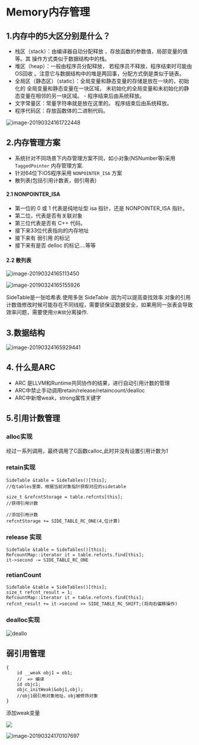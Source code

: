 # Memory内存管理

## 1.内存中的5大区分别是什么？
* 栈区（stack）：由编译器自动分配释放 ，存放函数的参数值，局部变量的值等。其 操作方式类似于数据结构中的栈。
* 堆区（heap）：一般由程序员分配释放， 若程序员不释放，程序结束时可能由OS回收 。注意它与数据结构中的堆是两回事，分配方式倒是类似于链表。
* 全局区（静态区）（static）：全局变量和静态变量的存储是放在一块的，初始化的 全局变量和静态变量在一块区域， 未初始化的全局变量和未初始化的静态变量在相邻的另一块区域。 - 程序结束后由系统释放。
* 文字常量区：常量字符串就是放在这里的。 程序结束后由系统释放。
* 程序代码区：存放函数体的二进制代码。

![image-20190324161722448](http://sylarimage.oss-cn-shenzhen.aliyuncs.com/2019-03-24-085314.jpg)


## 2.内存管理方案
* 系统针对不同场景下内存管理方案不同，如小对象(NSNumber等)采用 `TaggedPointer` 内存管理方案.
* 针对64位下iOS程序采用 `NONPOINTER_ISA` 方案
* 散列表(包括引用计数表，弱引用表)

#### 2.1 NONPOINTER_ISA
* 第一位的 0 或 1 代表是纯地址型 isa 指针，还是 NONPOINTER_ISA 指针。
* 第二位，代表是否有关联对象
* 第三位代表是否有 C++ 代码。
* 接下来33位代表指向的内存地址
* 接下来有 弱引用 的标记
* 接下来有是否 delloc 的标记....等等

#### 2.2 散列表

![image-20190324165113450](http://sylarimage.oss-cn-shenzhen.aliyuncs.com/2019-03-24-085318.jpg)

![image-20190324165155926](http://sylarimage.oss-cn-shenzhen.aliyuncs.com/2019-03-24-085324.jpg)



SideTable是一张哈希表.使用多张 SideTable .因为可以提高查找效率.对象的引用计数值修改时候可能存在不同线程，需要锁保证数据安全，如果用同一张表会导致效率问题，需要使用`分离锁`分离操作.



## 3.数据结构



![image-20190324165929441](http://sylarimage.oss-cn-shenzhen.aliyuncs.com/2019-03-24-085931.png)

## 4. 什么是ARC

* ARC 是LLVM和Runtime共同协作的结果，进行自动引用计数的管理
* ARC中禁止手动调用retain/release/retaincount/dealloc
* ARC中新增weak，strong属性关键字

## 5.引用计数管理
### alloc实现
经过一系列调用，最终调用了C函数calloc,此时并没有设置引用计数为1

### retain实现

```
SideTable &table = SideTables()[this];
//在tables里面，根据当前对象指针获取对应的sidetable

size_t &refcntStorage = table.refcnts[this];
//获得引用计数

//添加引用计数
refcntStorage += SIDE_TABLE_RC_ONE(4,位计算)
```

### release 实现

```
SideTable &table = SideTables()[this];
RefcountMap::iterator it = table.refcnts.find[this];
it->second -= SIDE_TABLE_RC_ONE
```

### retianCount

```
SideTable &table = SideTables()[this];
size_t refcnt_result = 1;
RefcountMap::iterator it = table.refcnts.find[this];
refcnt_result += it->second >> SIDE_TABLE_RC_SHIFT;(将向右偏移操作)
```

### dealloc实现
![deallo](http://sylarimage.oss-cn-shenzhen.aliyuncs.com/2019-07-23-134647.png)

## 弱引用管理

```
{
    id __weak obj1 = ob1; 
    //  => 编译 
    id objc1;
    objc_initWeak(&obj1,obj);
    //obj1弱引用对象地址，obj被修饰对象
}
```

添加weak变量

![](http://sylarimage.oss-cn-shenzhen.aliyuncs.com/2019-07-23-134710.jpg)



![image-20190324170107697](http://sylarimage.oss-cn-shenzhen.aliyuncs.com/2019-03-24-090109.png)

